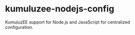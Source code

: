 # kumuluzee-nodejs-config
KumuluzEE support for Node.js and JavaScript for centralized configuration.
